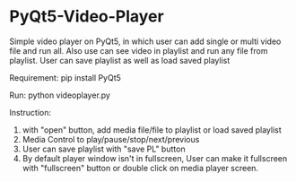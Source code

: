 # PyQt5-Video-Player
Simple video player on PyQt5, in which user can add single or multi video file and run all. Also use can see video in playlist and run any file from playlist.
User can save playlist as well as load saved playlist

Requirement:
  pip install PyQt5
  
Run:
  python videoplayer.py
  
Instruction:
1. with "open" button, add media file/file to playlist or load saved playlist
2. Media Control to play/pause/stop/next/previous
3. User can save playlist with "save PL" button
4. By default player window isn't in fullscreen, User can make it fullscreen with "fullscreen" button or double click on media player screen.

